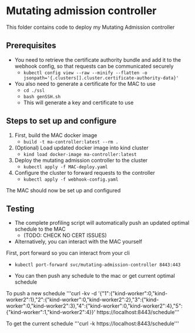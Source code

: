 # Mutating admission controller

This folder contains code to deploy my Mutating Admission controller

## Prerequisites
- You need to retrieve the certificate authority bundle and add it to the webhook config, so that requests can be communicated securely
    - ```kubectl config view --raw --minify --flatten -o jsonpath='{.clusters[].cluster.certificate-authority-data}' ``` 
- You also need to generate a certificate for the MAC to use
    - ```cd ./ssl```
    - ```bash genSSH.sh ```
    - This will generate a key and certificate to use

## Steps to set up and configure
1. First, build the MAC docker image
    - ```build -t ma-controller:latest --rm .```
2. (Optional) Load updated docker image into kind cluster
    - ```kind load docker-image ma-controller:latest```
3. Deploy the mutating admission controller to the cluster
    - ```kubectl apply -f MAC-deploy.yaml```
4. Configure the cluster to forward requests to the controller
    - ```kubectl apply -f webhook-config.yaml```

The MAC should now be set up and configured

## Testing
- The complete profiling script will automatically push an updated optimal schedule to the MAC  
    - (TODO: CHECK NO CERT ISSUES)
- Alternatively, you can interact with the MAC yourself

First, port forward so you can interact from your cli
- ```kubectl port-forward svc/mutating-admission-controller 8443:443```

- You can then push any schedule to the mac or get current optimal schedule

To push a new schedule 
'''curl -kv -d '{"1":{"kind-worker":0,"kind-worker2":1},"2":{"kind-worker":0,"kind-worker2":2},"3":{"kind-worker":0,"kind-worker2":3},"4":{"kind-worker":0,"kind-worker2":4},"5":{"kind-worker":1,"kind-worker2":4}}' https://localhost:8443/schedule'''

To get the current schedule
'''curl -k  https://localhost:8443/schedule'''
